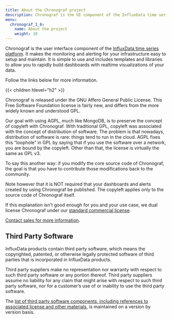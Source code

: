 ```yaml
---
title: About the Chronograf project
description: Chronograf is the UI component of the InfluxData time series platform. This section includes documentation about the Chronograf project, release notes and changelogs, what's new, contributing, and licenses.
menu:
  chronograf_1_6:
    name: About the project
    weight: 10
---
```

Chronograf is the user interface component of the [InfluxData time series platform](https://www.influxdata.com/time-series-platform/). It makes the monitoring and alerting for your infrastructure easy to setup and maintain. It is simple to use and includes templates and libraries to allow you to rapidly build dashboards with realtime visualizations of your data.

Follow the links below for more information.

{{< children hlevel="h2" >}}

Chronograf is released under the GNU Affero General Public License. This Free Software Foundation license is fairly new,
and differs from the more widely known and understood GPL.

Our goal with using AGPL, much like MongoDB, is to preserve the concept of copyleft with Chronograf.
With traditional GPL, copyleft was associated with the concept of distribution of software.
The problem is that nowadays, distribution of software is rare: things tend to run in the cloud. AGPL fixes this “loophole”
in GPL by saying that if you use the software over a network, you are bound by the copyleft. Other than that,
the license is virtually the same as GPL v3.

To say this another way: if you modify the core source code of Chronograf, the goal is that you have to contribute
those modifications back to the community.

Note however that it is NOT required that your dashboards and alerts created by using Chronograf be published.
The copyleft applies only to the source code of Chronograf itself.

If this explanation isn't good enough for you and your use case, we dual license Chronograf under our
[standard commercial license](https://www.influxdata.com/legal/slsa/).

[Contact sales for more information](https://www.influxdata.com/contact-sales/).

## Third Party Software

InfluxData products contain third party software, which means the copyrighted, patented, or otherwise legally protected
software of third parties that is incorporated in InfluxData products.

Third party suppliers make no representation nor warranty with respect to such third party software or any portion thereof.
Third party suppliers assume no liability for any claim that might arise with respect to such third party software,
nor for a customer’s use of or inability to use the third party software.

The [list of third party software components, including references to associated license and other materials](https://github.com/influxdata/chronograf/blob/1.6.0.x/LICENSE_OF_DEPENDENCIES.md),
is maintained on a version by version basis.
